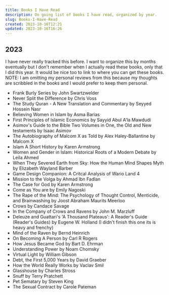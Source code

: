 ```yaml
---
title: Books I Have Read
description: On going list of books I have read, organized by year.
slug: Books-I-Have-Read
created: 2023-10-16T12:21
updated: 2023-10-16T16:26
---
```

## 2023
I have never really tracked this before. I want to organize this by months eventually but I don't remember when I actually read these books, only that I did this year. 
It would be nice too to link to where you can get these books. 
NOTE: I am omitting my personal reviews from this because my thoughts are scribbled in the books and I would prefer to keep them personal.

- Frank Burly Series by John Swartzwelder
- Never Split the Difference by Chris Voss
- The Study Quran - A New Translation and Commentary by Seyyed Hossein Nasr
- Believing Women in Islam by Asma Barias
- First Principles of Islamic Economics by Sayyid Abul A'la Mawdudi
- Asimov's Guide to the Bible Two Volumes in One, the Old and New testaments by Isaac Asimov
- The Autobiography of Malcom X as Told by Alex Haley-Ballantine by Malcom X
- Islam A Short History by Karen Armstrong
- Women and Gender in Islam: Historical Roots of a Modern Debate by Leila Ahmed
- When They Severed Earth from Sky: How the Human Mind Shapes Myth by Elizabeth Wayland Barber
- Game Design Companion: A Critcal Analysis of Wario Land 4
- Mission to the Volga by Ahmad Ibn Fadlan
- The Case for God by Karen Armstrong
- Come as You are by Emily Nagoski
- The Rape of the Mind: The Psychology of Thought Control, Menticide, and Brainwashing by Joost Abraham Maurits Meerloo
- Crows by Candace Savage
- In the Company of Crows and Ravens by John M. Marzluff
- Deleuze and Guattari's 'A Thousand Plateaus': A Reader's Guide (Reader's Guides)  by Eugene W. Holland (I didn't finish this one its is heavy and frenchy)
- Mind of the Raven by Bernd Heinrich
- On Becoming A Person by Carl R Rogers
- How Jesus Became God by Bart D. Ehrman
- Understanding Power by Noam Chomsky
- Virtual Light by William Gibson
- Debt, the First 5,000 Years by David Graeber
- How the World Really Works by Vaclav Smil
- Glasshouse by Charles Stross
- Snuff by Terry Pratchett
- Pet Sematary by Steven King
- The Sexual Contract by Carole Pateman